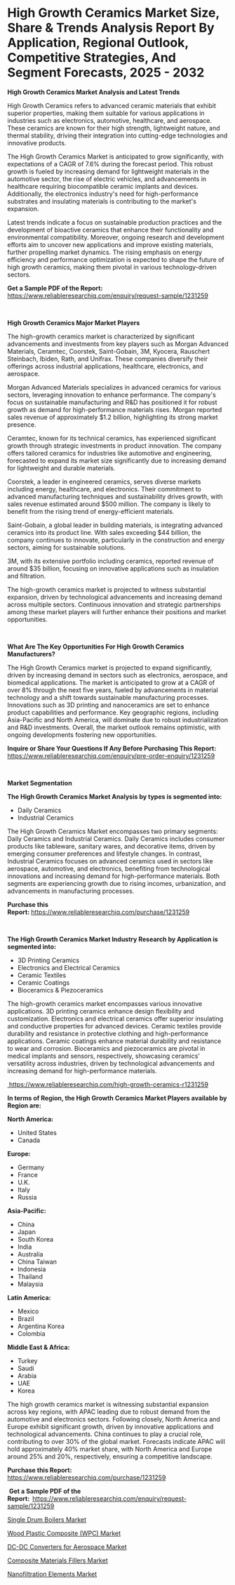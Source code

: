 <p><h1>High Growth Ceramics Market Size, Share & Trends Analysis Report By Application, Regional Outlook, Competitive Strategies, And Segment Forecasts, 2025 - 2032</h1></p><p><strong>High Growth Ceramics Market Analysis and Latest Trends</strong></p>
<p><p>High Growth Ceramics refers to advanced ceramic materials that exhibit superior properties, making them suitable for various applications in industries such as electronics, automotive, healthcare, and aerospace. These ceramics are known for their high strength, lightweight nature, and thermal stability, driving their integration into cutting-edge technologies and innovative products.</p><p>The High Growth Ceramics Market is anticipated to grow significantly, with expectations of a CAGR of 7.6% during the forecast period. This robust growth is fueled by increasing demand for lightweight materials in the automotive sector, the rise of electric vehicles, and advancements in healthcare requiring biocompatible ceramic implants and devices. Additionally, the electronics industry's need for high-performance substrates and insulating materials is contributing to the market's expansion.</p><p>Latest trends indicate a focus on sustainable production practices and the development of bioactive ceramics that enhance their functionality and environmental compatibility. Moreover, ongoing research and development efforts aim to uncover new applications and improve existing materials, further propelling market dynamics. The rising emphasis on energy efficiency and performance optimization is expected to shape the future of high growth ceramics, making them pivotal in various technology-driven sectors.</p></p>
<p><strong>Get a Sample PDF of the Report:&nbsp;</strong> <a href="https://www.reliableresearchiq.com/enquiry/request-sample/1231259?utm_campaign=1876&utm_medium=2&utm_source=Github&utm_content=ia&utm_term=02022025&utm_id=high-growth-ceramics">https://www.reliableresearchiq.com/enquiry/request-sample/1231259</a></p>
<p>&nbsp;</p>
<p><strong>High Growth Ceramics Major Market Players</strong></p>
<p><p>The high-growth ceramics market is characterized by significant advancements and investments from key players such as Morgan Advanced Materials, Ceramtec, Coorstek, Saint-Gobain, 3M, Kyocera, Rauschert Steinbach, Ibiden, Rath, and Unifrax. These companies diversify their offerings across industrial applications, healthcare, electronics, and aerospace.</p><p>Morgan Advanced Materials specializes in advanced ceramics for various sectors, leveraging innovation to enhance performance. The company's focus on sustainable manufacturing and R&D has positioned it for robust growth as demand for high-performance materials rises. Morgan reported sales revenue of approximately $1.2 billion, highlighting its strong market presence.</p><p>Ceramtec, known for its technical ceramics, has experienced significant growth through strategic investments in product innovation. The company offers tailored ceramics for industries like automotive and engineering, forecasted to expand its market size significantly due to increasing demand for lightweight and durable materials.</p><p>Coorstek, a leader in engineered ceramics, serves diverse markets including energy, healthcare, and electronics. Their commitment to advanced manufacturing techniques and sustainability drives growth, with sales revenue estimated around $500 million. The company is likely to benefit from the rising trend of energy-efficient materials.</p><p>Saint-Gobain, a global leader in building materials, is integrating advanced ceramics into its product line. With sales exceeding $44 billion, the company continues to innovate, particularly in the construction and energy sectors, aiming for sustainable solutions.</p><p>3M, with its extensive portfolio including ceramics, reported revenue of around $35 billion, focusing on innovative applications such as insulation and filtration.</p><p>The high-growth ceramics market is projected to witness substantial expansion, driven by technological advancements and increasing demand across multiple sectors. Continuous innovation and strategic partnerships among these market players will further enhance their positions and market opportunities.</p></p>
<p>&nbsp;</p>
<p><strong>What Are The Key Opportunities For High Growth Ceramics Manufacturers?</strong></p>
<p><p>The High Growth Ceramics market is projected to expand significantly, driven by increasing demand in sectors such as electronics, aerospace, and biomedical applications. The market is anticipated to grow at a CAGR of over 8% through the next five years, fueled by advancements in material technology and a shift towards sustainable manufacturing processes. Innovations such as 3D printing and nanoceramics are set to enhance product capabilities and performance. Key geographic regions, including Asia-Pacific and North America, will dominate due to robust industrialization and R&D investments. Overall, the market outlook remains optimistic, with ongoing developments fostering new opportunities.</p></p>
<p><strong>Inquire or Share Your Questions If Any Before Purchasing This Report:</strong> <a href="https://www.reliableresearchiq.com/enquiry/pre-order-enquiry/1231259?utm_campaign=1876&utm_medium=2&utm_source=Github&utm_content=ia&utm_term=02022025&utm_id=high-growth-ceramics">https://www.reliableresearchiq.com/enquiry/pre-order-enquiry/1231259</a></p>
<p>&nbsp;</p>
<p><strong>Market Segmentation</strong></p>
<p><strong>The High Growth Ceramics Market Analysis by types is segmented into:</strong></p>
<p><ul><li>Daily Ceramics</li><li>Industrial Ceramics</li></ul></p>
<p><p>The High Growth Ceramics Market encompasses two primary segments: Daily Ceramics and Industrial Ceramics. Daily Ceramics includes consumer products like tableware, sanitary wares, and decorative items, driven by emerging consumer preferences and lifestyle changes. In contrast, Industrial Ceramics focuses on advanced ceramics used in sectors like aerospace, automotive, and electronics, benefiting from technological innovations and increasing demand for high-performance materials. Both segments are experiencing growth due to rising incomes, urbanization, and advancements in manufacturing processes.</p></p>
<p><strong>Purchase this Report:&nbsp;</strong><a href="https://www.reliableresearchiq.com/purchase/1231259?utm_campaign=1876&utm_medium=2&utm_source=Github&utm_content=ia&utm_term=02022025&utm_id=high-growth-ceramics">https://www.reliableresearchiq.com/purchase/1231259</a></p>
<p>&nbsp;</p>
<p><strong>The High Growth Ceramics Market Industry Research by Application is segmented into:</strong></p>
<p><ul><li>3D Printing Ceramics</li><li>Electronics and Electrical Ceramics</li><li>Ceramic Textiles</li><li>Ceramic Coatings</li><li>Bioceramics & Piezoceramics</li></ul></p>
<p><p>The high-growth ceramics market encompasses various innovative applications. 3D printing ceramics enhance design flexibility and customization. Electronics and electrical ceramics offer superior insulating and conductive properties for advanced devices. Ceramic textiles provide durability and resistance in protective clothing and high-performance applications. Ceramic coatings enhance material durability and resistance to wear and corrosion. Bioceramics and piezoceramics are pivotal in medical implants and sensors, respectively, showcasing ceramics' versatility across industries, driven by technological advancements and increasing demand for high-performance materials.</p></p>
<p><a href="https://www.reliableresearchiq.com/high-growth-ceramics-r1231259?utm_campaign=1876&utm_medium=2&utm_source=Github&utm_content=ia&utm_term=02022025&utm_id=high-growth-ceramics">&nbsp;https://www.reliableresearchiq.com/high-growth-ceramics-r1231259</a></p>
<p><strong>In terms of Region, the High Growth Ceramics Market Players available by Region are:</strong></p>
<p>
    <p> <strong> North America: </strong>
        <ul>
            <li>United States</li>
            <li>Canada</li>
        </ul>
        </p> 
    <p> <strong> Europe: </strong>
        <ul>
            <li>Germany</li>
            <li>France</li>
            <li>U.K.</li>
            <li>Italy</li>
            <li>Russia</li>
        </ul>
        </p> 
    <p> <strong> Asia-Pacific: </strong>
        <ul>
            <li>China</li>
            <li>Japan</li>
            <li>South Korea</li>
            <li>India</li>
            <li>Australia</li>
            <li>China Taiwan</li>
            <li>Indonesia</li>
            <li>Thailand</li>
            <li>Malaysia</li>
        </ul>
        </p> 
    <p> <strong> Latin America: </strong>
        <ul>
            <li>Mexico</li>
            <li>Brazil</li>
            <li>Argentina Korea</li>
            <li>Colombia</li>
        </ul>
        </p> 
    <p> <strong> Middle East & Africa: </strong>
        <ul>
            <li>Turkey</li>
            <li>Saudi</li>
            <li>Arabia</li>
            <li>UAE</li>
            <li>Korea</li>
        </ul>
    </p>
    </p>
<p><p>The high growth ceramics market is witnessing substantial expansion across key regions, with APAC leading due to robust demand from the automotive and electronics sectors. Following closely, North America and Europe exhibit significant growth, driven by innovative applications and technological advancements. China continues to play a crucial role, contributing to over 30% of the global market. Forecasts indicate APAC will hold approximately 40% market share, with North America and Europe around 25% and 20%, respectively, ensuring a competitive landscape.</p></p>
<p><strong>Purchase this Report: </strong><a href="https://www.reliableresearchiq.com/purchase/1231259?utm_campaign=1876&utm_medium=2&utm_source=Github&utm_content=ia&utm_term=02022025&utm_id=high-growth-ceramics">https://www.reliableresearchiq.com/purchase/1231259</a></p>
<p>&nbsp;<strong>Get a Sample PDF of the Report:&nbsp;&nbsp;</strong><a href="https://www.reliableresearchiq.com/enquiry/request-sample/1231259?utm_campaign=1876&utm_medium=2&utm_source=Github&utm_content=ia&utm_term=02022025&utm_id=high-growth-ceramics">https://www.reliableresearchiq.com/enquiry/request-sample/1231259</a></p>
<p><strong></strong></p>
<p><p><a href="https://www.linkedin.com/pulse/comprehensive-study-single-drum-boilersmarket-segmentation-fbu7f?utm_campaign=1876&utm_medium=2&utm_source=Github&utm_content=ia&utm_term=02022025&utm_id=high-growth-ceramics">Single Drum Boilers Market</a></p><p><a href="https://github.com/djibenesha/Market-Research-Report-List-1/blob/main/wood-plastic-composite-wpc-market.md?utm_campaign=1876&utm_medium=2&utm_source=Github&utm_content=ia&utm_term=02022025&utm_id=high-growth-ceramics">Wood Plastic Composite (WPC) Market</a></p><p><a href="https://www.linkedin.com/pulse/insightful-analysis-dc-dc-converters-aerospace-market-2025-2032-sqoff?utm_campaign=1876&utm_medium=2&utm_source=Github&utm_content=ia&utm_term=02022025&utm_id=high-growth-ceramics">DC-DC Converters for Aerospace Market</a></p><p><a href="https://github.com/birbamanan03/Market-Research-Report-List-1/blob/main/composite-materials-fillers-market.md?utm_campaign=1876&utm_medium=2&utm_source=Github&utm_content=ia&utm_term=02022025&utm_id=high-growth-ceramics">Composite Materials Fillers Market</a></p><p><a href="https://www.linkedin.com/pulse/impressive-size-global-nanofiltration-elements-market-set-ugxkf?utm_campaign=1876&utm_medium=2&utm_source=Github&utm_content=ia&utm_term=02022025&utm_id=high-growth-ceramics">Nanofiltration Elements Market</a></p></p>